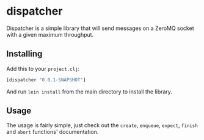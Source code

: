 # dispatcher

Dispatcher is a simple library that will send messages on a ZeroMQ socket with a given maximum throughput.

## Installing

Add this to your `project.clj`:

```clojure
[dispatcher "0.0.1-SNAPSHOT"]
```

And run `lein install` from the main directory to install the library.

## Usage

The usage is fairly simple, just check out the `create`, `enqueue`, `expect`, `finish` and `abort` functions' documentation.
